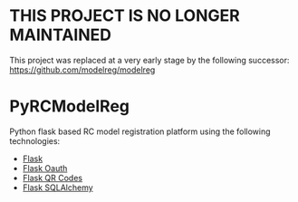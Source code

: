 # THIS PROJECT IS NO LONGER MAINTAINED
This project was replaced at a very early stage by the following successor:
https://github.com/modelreg/modelreg

# PyRCModelReg
Python flask based RC model registration platform using the following technologies:
* [Flask](http://flask.pocoo.org/)
* [Flask Oauth](https://flask-oauthlib.readthedocs.io/en/latest/)
* [Flask QR Codes](https://github.com/txplab/Flask-QRcode)
* [Flask SQLAlchemy](http://flask-sqlalchemy.pocoo.org/2.2/)
